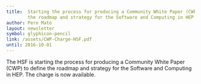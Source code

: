 ```yaml
---
title:  Starting the process for producing a Community White Paper (CWP) to define 
        the roadmap and strategy for the Software and Computing in HEP.
author: Pere Mato
layout: newsletter
symbol: glyphicon-pencil
link: /assets/CWP-Charge-HSF.pdf
until: 2016-10-01
---
```

The HSF is starting the process for producing a Community White Paper (CWP) to define the roadmap and strategy 
for the Software and Computing in HEP. The charge is now available. 